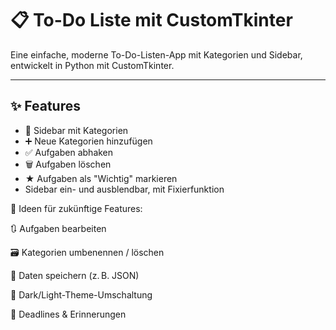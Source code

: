 # 📋 To-Do Liste mit CustomTkinter

Eine einfache, moderne To-Do-Listen-App mit Kategorien und Sidebar, entwickelt in Python mit CustomTkinter.

---

## ✨ Features

- 📌 Sidebar mit Kategorien
- ➕ Neue Kategorien hinzufügen
- ✅ Aufgaben abhaken
- 🗑 Aufgaben löschen
- ★ Aufgaben als "Wichtig" markieren
- Sidebar ein- und ausblendbar, mit Fixierfunktion

  

🧠 Ideen für zukünftige Features:


🔃 Aufgaben bearbeiten

🗃 Kategorien umbenennen / löschen

💾 Daten speichern (z. B. JSON)

🎨 Dark/Light-Theme-Umschaltung

📆 Deadlines & Erinnerungen
